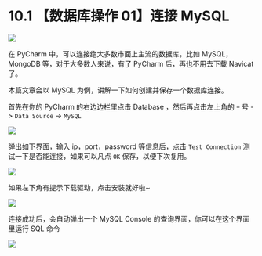 # 10.1 【数据库操作 01】连接 MySQL 

![](http://image.iswbm.com/20200804124133.png)

在 PyCharm 中，可以连接绝大多数市面上主流的数据库，比如 MySQL，MongoDB 等，对于大多数人来说，有了 PyCharm 后，再也不用去下载 Navicat 了。

本篇文章会以 MySQL 为例，讲解一下如何创建并保存一个数据库连接。

首先在你的 PyCharm 的右边边栏里点击 Database ，然后再点击左上角的 `+` 号 -> `Data Source` -> `MySQL`

![](http://image.iswbm.com/20210306195505.png)

弹出如下界面，输入 ip，port，password 等信息后，点击 `Test Connection` 测试一下是否能连接，如果可以凡点 `OK` 保存，以便下次复用。

![](http://image.iswbm.com/20210327132323.png)

如果左下角有提示下载驱动，点击安装就好啦~

![](http://image.iswbm.com/20210327132408.png)

连接成功后，会自动弹出一个 MySQL Console 的查询界面，你可以在这个界面里运行 SQL 命令

![](http://image.iswbm.com/20210327133122.png)

